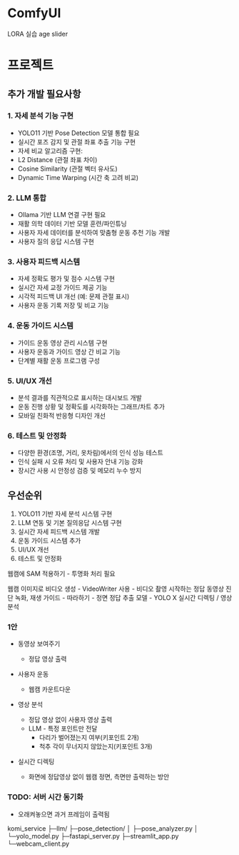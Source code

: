 
# ComfyUI
LORA 실습
age slider



# 프로젝트

## 추가 개발 필요사항

### 1. 자세 분석 기능 구현

- YOLO11 기반 Pose Detection 모델 통합 필요
- 실시간 포즈 감지 및 관절 좌표 추출 기능 구현
- 자세 비교 알고리즘 구현:
- L2 Distance (관절 좌표 차이)
- Cosine Similarity (관절 벡터 유사도)
- Dynamic Time Warping (시간 축 고려 비교)

### 2. LLM 통합
- Ollama 기반 LLM 연결 구현 필요
- 재활 의학 데이터 기반 모델 훈련/파인튜닝
- 사용자 자세 데이터를 분석하여 맞춤형 운동 추천 기능 개발
- 사용자 질의 응답 시스템 구현

### 3. 사용자 피드백 시스템
- 자세 정확도 평가 및 점수 시스템 구현
- 실시간 자세 교정 가이드 제공 기능
- 시각적 피드백 UI 개선 (예: 문제 관절 표시)
- 사용자 운동 기록 저장 및 비교 기능

### 4. 운동 가이드 시스템
- 가이드 운동 영상 관리 시스템 구현
- 사용자 운동과 가이드 영상 간 비교 기능
- 단계별 재활 운동 프로그램 구성

### 5. UI/UX 개선
- 분석 결과를 직관적으로 표시하는 대시보드 개발
- 운동 진행 상황 및 정확도를 시각화하는 그래프/차트 추가
- 모바일 친화적 반응형 디자인 개선

### 6. 테스트 및 안정화
- 다양한 환경(조명, 거리, 옷차림)에서의 인식 성능 테스트
- 인식 실패 시 오류 처리 및 사용자 안내 기능 강화
- 장시간 사용 시 안정성 검증 및 메모리 누수 방지

## 우선순위
1. YOLO11 기반 자세 분석 시스템 구현
2. LLM 연동 및 기본 질의응답 시스템 구현
3. 실시간 자세 피드백 시스템 개발
4. 운동 가이드 시스템 추가
5. UI/UX 개선
6. 테스트 및 안정화


웹캠에 SAM 적용하기 - 투명화 처리 필요

웹캠 이미지로 비디오 생성 - VideoWriter 사용 - 비디오 촬영 시작하는
정답 동영상
진단 녹화, 재생
가이드 - 따라하기 - 정면
정답 추출 모델 - YOLO X
실시간 디렉팅 / 영상 분석

### 1안
- 동영상 보여주기
	- 정답 영상 출력
- 사용자 운동
	- 웹캠 카운트다운
- 영상 분석
	- 정답 영상 없이 사용자 영상 출력
	- LLM - 특정 포인트만 전달
		- 다리가 벌어졌는지 여부(키포인트 2개)
		- 척추 각이 무너지지 않았는지(키포인트 3개)
		
- 실시간 디렉팅
	- 화면에 정답영상 없이 웹캠 정면, 측면만 출력하는 방안

### TODO: 서버 시간 동기화
- 오래켜놓으면 과거 프레임이 출력됨

komi_service
├─llm/
├─pose_detection/
│   ├─pose_analyzer.py
│   └─yolo_model.py
├─fastapi_server.py
├─streamlit_app.py
└─webcam_client.py

